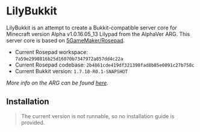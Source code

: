# LilyBukkit

LilyBukkit is an attempt to create a Bukkit-compatible server core for Minecraft version Alpha v1.0.16.05_13 Lilypad from the AlphaVer ARG. This server core is based on [5GameMaker/Rosepad](https://github.com/5GameMaker/Rosepad).

* Current Rosepad workspace: `7a59e2998816b25d16070b7347972a857dd4c22a`
* Current Rosepad codebase: `2b4861cde419df321398fad8b85e0091c27b758c`
* Current Bukkit version: `1.7.10-R0.1-SNAPSHOT`

 [//]: # (I'm a madlad by trying to implement 1.7.10 onto a1.0.16, but that's still very interesting)

*More info on the ARG can be found [here](https://alphaver.fandom.com/wiki).*

## Installation

> The current version is not runnable, so no installation guide is provided.